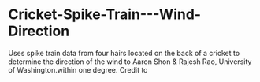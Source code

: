 # Cricket-Spike-Train---Wind-Direction
Uses spike train data from four hairs located on the back of a cricket to determine the direction of the wind to  Aaron Shon &amp; Rajesh Rao, University of Washington.within one degree. Credit to 
